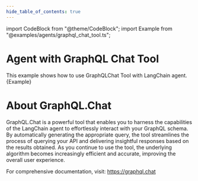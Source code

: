 ```yaml
---
hide_table_of_contents: true
---
```


import CodeBlock from "@theme/CodeBlock";
import Example from "@examples/agents/graphql_chat_tool.ts";

# Agent with GraphQL Chat Tool

This example shows how to use GraphQLChat Tool with LangChain agent.
<CodeBlock language="typescript">{Example}</CodeBlock>


# About GraphQL.Chat 

GraphQL.Chat is a powerful tool that enables you to harness the capabilities of the LangChain agent to effortlessly interact with your GraphQL schema. By automatically generating the appropriate query, the tool streamlines the process of querying your API and delivering insightful responses based on the results obtained.
As you continue to use the tool, the underlying algorithm becomes increasingly efficient and accurate, improving the overall user experience.

For comprehensive documentation, visit: https://graphql.chat
```
